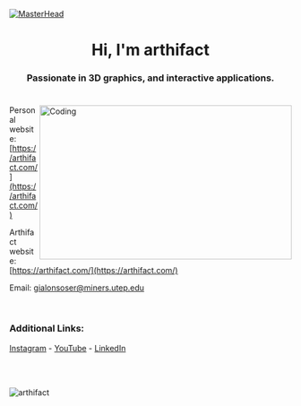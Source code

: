 [![MasterHead](https://i.pinimg.com/originals/b5/b8/2c/b5b82ca931a478f50a94f06ef2f9d211.jpg)](https://github.com/arthifact)
<h1 align="center"> Hi, I'm arthifact </h1>
<h3 align="center"> Passionate in 3D graphics, and interactive applications. </h3>
<h1 align="center"></h1>
<img align="right" alt="Coding" width="450" height="275" src="https://media4.giphy.com/media/v1.Y2lkPTc5MGI3NjExMHI4dHcxMGp6b3V3YjN0dW92YmY0ZmI2NGdjMHlocnV1djVoYjJtOCZlcD12MV9pbnRlcm5hbF9naWZfYnlfaWQmY3Q9Zw/3TZgJXiwbdbLG/giphy.webp">


Personal website: [https://arthifact.com/](https://arthifact.com/)

Arthifact website: [https://arthifact.com/](https://arthifact.com/)

Email: gialonsoser@miners.utep.edu

<br>

<h3 align="left">Additional Links:</h3>

<p align="left">
  <a href="https://instagram.com/arthifact_" target="_blank">Instagram</a> - <a href="https://www.youtube.com/channel/UCQdxToiyiHFkREX0fy65wGQ" target="_blank">YouTube</a> - <a href="https://linkedin.com/in/gialonsoser" target="_blank">LinkedIn</a>
</p><br>
<br>
<p align="left"> <img src="https://komarev.com/ghpvc/?username=arthifact&label=Profile%20views&color=0e75b6&style=flat" alt="arthifact" /> </p> 
